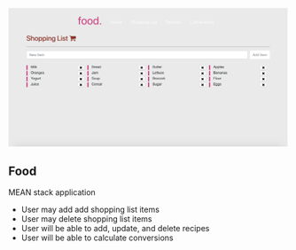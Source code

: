 ![Shopping List View](public/styles/images/shopping-list-view.png)

## Food

MEAN stack application
* User may add add shopping list items
* User may delete shopping list items
* User will be able to add, update, and delete recipes
* User will be able to calculate conversions
